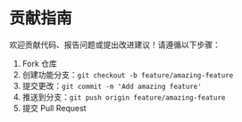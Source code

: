 # 贡献指南

欢迎贡献代码、报告问题或提出改进建议！请遵循以下步骤：

1. Fork 仓库
2. 创建功能分支：`git checkout -b feature/amazing-feature`
3. 提交更改：`git commit -m 'Add amazing feature'`
4. 推送到分支：`git push origin feature/amazing-feature`
5. 提交 Pull Request
